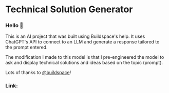 # Technical Solution Generator

### Hello 👋

This is an AI project that was built using Buildspace's help. It uses ChatGPT's API to connect to an LLM and generate a response tailored to the prompt entered.

The modification I made to this model is that I pre-engineered the model to ask and display technical solutions and ideas based on the topic (prompt).

Lots of thanks to [@buildspace](https://buildspace.so/builds/ai-writer)!

### Link:
